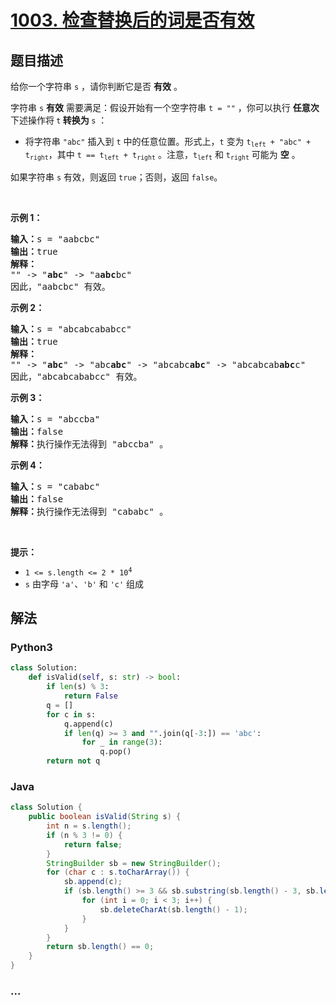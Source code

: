 # [1003. 检查替换后的词是否有效](https://leetcode-cn.com/problems/check-if-word-is-valid-after-substitutions)



## 题目描述

<!-- 这里写题目描述 -->

给你一个字符串 <code>s</code> ，请你判断它是否 <strong>有效</strong> 。
<p>字符串 <code>s</code> <strong>有效</strong> 需要满足：假设开始有一个空字符串 <code>t = ""</code> ，你可以执行 <strong>任意次</strong> 下述操作将<strong> </strong><code>t</code><strong> 转换为 </strong><code>s</code> ：</p>

<ul>
	<li>将字符串 <code>"abc"</code> 插入到 <code>t</code> 中的任意位置。形式上，<code>t</code> 变为 <code>t<sub>left</sub> + "abc" + t<sub>right</sub></code>，其中 <code>t == t<sub>left</sub> + t<sub>right</sub></code> 。注意，<code>t<sub>left</sub></code> 和 <code>t<sub>right</sub></code> 可能为 <strong>空</strong> 。</li>
</ul>

<p>如果字符串 <code>s</code> 有效，则返回 <code>true</code>；否则，返回 <code>false</code>。</p>

<p> </p>

<p><strong>示例 1：</strong></p>

<pre>
<strong>输入：</strong>s = "aabcbc"
<strong>输出：</strong>true
<strong>解释：</strong>
"" -> "<strong>abc</strong>" -> "a<strong>abc</strong>bc"
因此，"aabcbc" 有效。</pre>

<p><strong>示例 2：</strong></p>

<pre>
<strong>输入：</strong>s = "abcabcababcc"
<strong>输出：</strong>true
<strong>解释：</strong>
"" -> "<strong>abc</strong>" -> "abc<strong>abc</strong>" -> "abcabc<strong>abc</strong>" -> "abcabcab<strong>abc</strong>c"
因此，"abcabcababcc" 有效。</pre>

<p><strong>示例 3：</strong></p>

<pre>
<strong>输入：</strong>s = "abccba"
<strong>输出：</strong>false
<strong>解释：</strong>执行操作无法得到 "abccba" 。</pre>

<p><strong>示例 4：</strong></p>

<pre>
<strong>输入：</strong>s = "cababc"
<strong>输出：</strong>false
<strong>解释：</strong>执行操作无法得到 "cababc" 。</pre>

<p> </p>

<p><strong>提示：</strong></p>

<ul>
	<li><code>1 <= s.length <= 2 * 10<sup>4</sup></code></li>
	<li><code>s</code> 由字母 <code>'a'</code>、<code>'b'</code> 和 <code>'c'</code> 组成</li>
</ul>


## 解法

<!-- 这里可写通用的实现逻辑 -->

<!-- tabs:start -->

### **Python3**

<!-- 这里可写当前语言的特殊实现逻辑 -->

```python
class Solution:
    def isValid(self, s: str) -> bool:
        if len(s) % 3:
            return False
        q = []
        for c in s:
            q.append(c)
            if len(q) >= 3 and "".join(q[-3:]) == 'abc':
                for _ in range(3):
                    q.pop()
        return not q
```

### **Java**

<!-- 这里可写当前语言的特殊实现逻辑 -->

```java
class Solution {
    public boolean isValid(String s) {
        int n = s.length();
        if (n % 3 != 0) {
            return false;
        }
        StringBuilder sb = new StringBuilder();
        for (char c : s.toCharArray()) {
            sb.append(c);
            if (sb.length() >= 3 && sb.substring(sb.length() - 3, sb.length()).equals("abc")) {
                for (int i = 0; i < 3; i++) {
                    sb.deleteCharAt(sb.length() - 1);
                }
            }
        }
        return sb.length() == 0;
    }
}
```

### **...**

```

```

<!-- tabs:end -->
